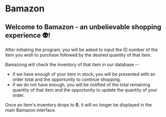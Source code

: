 # Bamazon

## Welcome to Bamazon - an **unbelievable** shopping experience :alien:!

After initiating the program, you will be asked to input the ID number of the item you wish to purchase
followed by the desired quantity of that item.

Bamazong will check the inventory of that item in our database --
* if we have enough of your item in stock, you will be presented with an order total and the 
opportunity to continue shopping.
* if we do not have enough, you will be notified of the total remaining quantity of that item
and the opportunity to update the quantity of your order.

Once an item's inventory drops to **0**, it will no longer be displayed in the main Bamazon interface.